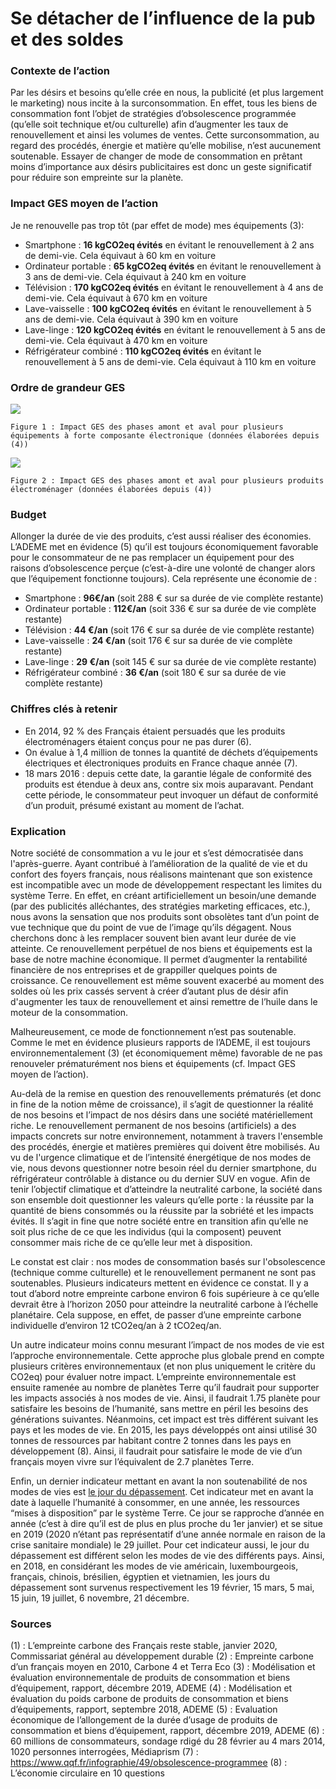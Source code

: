 # Se détacher de l’influence de la pub et des soldes

### Contexte de l’action
Par les désirs et besoins qu’elle crée en nous, la publicité (et plus largement le marketing) nous incite à la surconsommation. En effet, tous les biens de consommation font l’objet de stratégies d’obsolescence programmée (qu’elle soit technique et/ou culturelle) afin d’augmenter les taux de renouvellement et ainsi les volumes de ventes. Cette surconsommation, au regard des procédés, énergie et matière qu’elle mobilise, n’est aucunement soutenable. Essayer de changer de mode de consommation en prêtant moins d’importance aux désirs publicitaires est donc un geste significatif pour réduire son empreinte sur la planète.

### Impact GES moyen de l’action 
Je ne renouvelle pas trop tôt (par effet de mode) mes équipements  (3):
- Smartphone : **16 kgCO2eq évités** en évitant le renouvellement à 2 ans de demi-vie. Cela équivaut à 60 km en voiture
- Ordinateur portable : **65 kgCO2eq évités** en évitant le renouvellement à 3 ans de demi-vie. Cela équivaut à 240 km en voiture
- Télévision : **170 kgCO2eq évités** en évitant le renouvellement à 4 ans de demi-vie. Cela équivaut à 670 km en voiture
- Lave-vaisselle : **100 kgCO2eq évités** en évitant le renouvellement à 5 ans de demi-vie. Cela équivaut à 390 km en voiture
- Lave-linge : **120 kgCO2eq évités** en évitant le renouvellement à 5 ans de demi-vie. Cela équivaut à 470 km en voiture
- Réfrigérateur combiné : **110 kgCO2eq évités** en évitant le renouvellement à 5 ans de demi-vie. Cela équivaut à 110 km en voiture

### Ordre de grandeur GES 

![](https://www.associationbilancarbone.fr/wp-content/uploads/2020/12/eee-2nd-main-fig1.jpg)

```Figure 1 : Impact GES des phases amont et aval pour plusieurs équipements à forte composante électronique (données élaborées depuis (4))```

![](https://www.associationbilancarbone.fr/wp-content/uploads/2020/12/eee-2nd-main-fig2.jpg)

```Figure 2 : Impact GES des phases amont et aval pour plusieurs produits électroménager (données élaborées depuis (4))```

### Budget
Allonger la durée de vie des produits, c’est aussi réaliser des économies. L’ADEME met en évidence (5) qu’il est toujours économiquement favorable pour le consommateur de ne pas remplacer un équipement pour des raisons d’obsolescence perçue  (c’est-à-dire une volonté de changer alors que l’équipement fonctionne toujours). Cela représente une économie de :
- Smartphone : **96€/an** (soit 288 € sur sa durée de vie complète restante)
- Ordinateur portable : **112€/an** (soit 336 € sur sa durée de vie complète restante)
- Télévision : **44 €/an** (soit 176 € sur sa durée de vie complète restante)
- Lave-vaisselle : **24 €/an** (soit 176 € sur sa durée de vie complète restante)
- Lave-linge : **29 €/an** (soit 145 € sur sa durée de vie complète restante)
- Réfrigérateur combiné : **36 €/an** (soit 180 € sur sa durée de vie complète restante)

### Chiffres clés à retenir 
- En 2014, 92 % des Français étaient persuadés que les produits électroménagers étaient conçus pour ne pas durer (6).
- On évalue à 1,4 million de tonnes la quantité de déchets d’équipements électriques et électroniques produits en France chaque année (7).
- 18 mars 2016 : depuis cette date, la garantie légale de conformité des produits est étendue à deux ans, contre six mois auparavant. Pendant cette période, le consommateur peut invoquer un défaut de conformité d’un produit, présumé existant au moment de l’achat.

### Explication
Notre société de consommation a vu le jour et s’est démocratisée dans l'après-guerre. Ayant contribué à l’amélioration de la qualité de vie et du confort des foyers français, nous réalisons maintenant que son existence est incompatible avec un mode de développement respectant les limites du système Terre. En effet, en créant artificiellement un besoin/une demande (par des publicités alléchantes, des stratégies marketing efficaces, etc.), nous avons la sensation que nos produits sont obsolètes tant d’un point de vue technique que du point de vue de l’image qu’ils dégagent. Nous cherchons donc à les remplacer souvent bien avant leur durée de vie atteinte. Ce renouvellement perpétuel de nos biens et équipements est la base de notre machine économique. Il permet d’augmenter la rentabilité financière de nos entreprises et de grappiller quelques points de croissance. Ce renouvellement est même souvent exacerbé au moment des soldes où les prix cassés servent à créer d’autant plus de désir afin d'augmenter les taux de renouvellement et ainsi remettre de l’huile dans le moteur de la consommation.

Malheureusement, ce mode de fonctionnement n’est pas soutenable. Comme le met en évidence plusieurs rapports de l’ADEME, il est toujours environnementalement (3) (et économiquement même) favorable de ne pas renouveler prématurément nos biens et équipements (cf. Impact GES moyen de l’action).

Au-delà de la remise en question des renouvellements prématurés (et donc in fine de la notion même de croissance), il s’agit de questionner la réalité de nos besoins et l’impact de nos désirs dans une société matériellement riche. Le renouvellement permanent de nos besoins (artificiels) a des impacts concrets sur notre environnement, notamment à travers l'ensemble des procédés, énergie et matières premières qui doivent être mobilisés.  Au vu de l'urgence climatique et de l’intensité énergétique de nos modes de vie, nous devons questionner notre besoin réel du dernier smartphone, du réfrigérateur contrôlable à distance ou du dernier SUV en vogue. Afin de tenir l’objectif climatique et d’atteindre la neutralité carbone, la société dans son ensemble doit questionner les valeurs qu’elle porte : la réussite par la quantité de biens consommés ou la réussite par la sobriété et les impacts évités. Il s’agit in fine que notre société entre en transition afin qu’elle ne soit plus riche de ce que les individus (qui la composent) peuvent consommer mais riche de ce qu’elle leur met à disposition.

Le constat est clair : nos modes de consommation basés sur l'obsolescence (technique comme culturelle) et le renouvellement permanent ne sont pas soutenables. Plusieurs indicateurs mettent en évidence ce constat. Il y a tout d’abord notre empreinte carbone environ 6 fois supérieure à ce qu’elle devrait être à l’horizon 2050 pour atteindre la neutralité carbone à l’échelle planétaire. Cela suppose, en effet, de passer d’une empreinte carbone individuelle d’environ 12 tCO2eq/an à 2 tCO2eq/an. 

Un autre indicateur moins connu mesurant l’impact de nos modes de vie est l’approche environnementale. Cette approche plus globale prend en compte plusieurs critères environnementaux  (et non plus uniquement le critère du CO2eq) pour évaluer notre impact. L’empreinte environnementale est ensuite ramenée au nombre de planètes Terre qu’il faudrait pour supporter les impacts associés à nos modes de vie. Ainsi, il faudrait 1.75 planète pour satisfaire les besoins de l’humanité, sans mettre en péril les besoins des générations suivantes. Néanmoins, cet impact est très différent suivant les pays et les modes de vie. En 2015, les pays développés ont ainsi utilisé 30 tonnes de ressources par habitant contre 2 tonnes dans les pays en développement (8). Ainsi, il faudrait pour satisfaire le mode de vie d’un français moyen vivre sur l’équivalent de 2.7 planètes Terre. 

Enfin, un dernier indicateur mettant en avant la non soutenabilité de nos modes de vies est [le jour du dépassement](https://www.overshootday.org/). Cet indicateur met en avant la date à laquelle l’humanité à consommer, en une année, les ressources “mises à disposition” par le système Terre. Ce jour se rapproche d’année en année (c’est à dire qu’il est de plus en plus proche du 1er janvier) et se situe en 2019 (2020 n’étant pas représentatif d’une année normale en raison de la crise sanitaire mondiale) le 29 juillet. Pour cet indicateur aussi, le jour du dépassement est différent selon les modes de vie des différents pays. Ainsi, en 2018, en considérant les modes de vie américain, luxembourgeois, français, chinois, brésilien, égyptien et vietnamien, les jours du dépassement sont survenus respectivement les 19 février, 15 mars, 5 mai, 15 juin, 19 juillet, 6 novembre, 21 décembre.

### Sources
(1) : L’empreinte carbone des Français reste stable, janvier 2020, Commissariat général au développement durable
(2) : Empreinte carbone d’un français moyen en 2010,  Carbone 4 et Terra Eco
(3) : Modélisation et évaluation environnementale de produits de consommation et biens d’équipement, rapport, décembre 2019, ADEME
(4) : Modélisation et évaluation du poids carbone de produits de consommation et biens d’équipements, rapport, septembre 2018, ADEME
(5) : Evaluation économique de l’allongement de la durée d’usage de produits de consommation et biens d’équipement, rapport, décembre 2019, ADEME
(6) : 60 millions de consommateurs, sondage rdigé du 28 février au 4 mars 2014, 1020 personnes interrogées, Médiaprism
(7) : https://www.qqf.fr/infographie/49/obsolescence-programmee
(8) : L’économie circulaire en 10 questions


